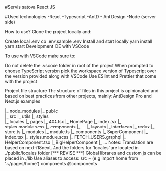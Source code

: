 #Servis satova React JS

#Used technologies
-React
-Typescript
-AntD - Ant Design
-Node (server side)

How to use?
Clone the project locally and:

Create local .env
cp .env.sample .env
Install and start locally
yarn install
yarn start
Development IDE with VSCode

To use with VSCode make sure to:

Do not delete the .vscode folder in root of the project
When prompted to choose TypeScript version pick the workspace version of Typescript over the version provided along with VSCode
Use ESlint and Prettier that come with the project

Project file structure
The structure of files in this project is opinionated and based on best practices from other projects, mainly: AntDesign Pro and Next.js examples

|_ node_modules
|_ public        
|_ src
    |_ utils
    |_ styles  
    |_ locales 
    |_ pages
        |_ 404.tsx
        |_ HomePage
            |_ index.tsx
            |_ styles.module.scss
            |_ components
                |_ ...
    |_ layouts
    |_ interfaces
    |_ redux
        |_ store.ts
        |_ modules
            |_ module.ts
    |_ components
        |_ SuperComponent
            |_ index.tsx
            |_ styles.module.scss
            |_ FETCH_USERS.graphql
            |_ HelperComponent.tsx
            |_ BigHelperCompoent
                |_ ...
Notes:
Translation are based on next-i18next. And the folders for 'locales' are located in ./public/locales folder [*** REVISE ***]
Global libraries and custom js can be placed in ./lib
Use aliases to access:
src ~ (e.g import home from '~/pages/home')
components @components

